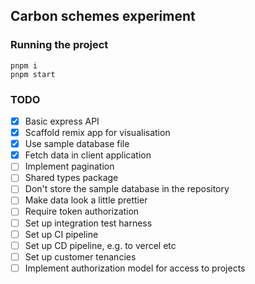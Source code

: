 ## Carbon schemes experiment

### Running the project

```shell
pnpm i
pnpm start
```

### TODO

- [x] Basic express API
- [x] Scaffold remix app for visualisation
- [x] Use sample database file
- [x] Fetch data in client application
- [ ] Implement pagination
- [ ] Shared types package
- [ ] Don't store the sample database in the repository
- [ ] Make data look a little prettier
- [ ] Require token authorization
- [ ] Set up integration test harness
- [ ] Set up CI pipeline
- [ ] Set up CD pipeline, e.g. to vercel etc
- [ ] Set up customer tenancies
- [ ] Implement authorization model for access to projects
